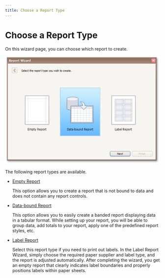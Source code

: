 ```yaml
---
title: Choose a Report Type
---
```

# Choose a Report Type
On this wizard page, you can choose which report to create.

![RD_ReportWizard_Standard_0](../../../../images/img8299.png)

The following report types are available.
* [Empty Report](empty-report.md)
	
	This option allows you to create a report that is not bound to data and does not contain any report controls.
* [Data-bound Report](data-bound-report.md)
	
	This option allows you to easily create a banded report displaying data in a tabular format. While setting up your report, you will be able to group data, add totals to your report, apply one of the predefined report styles, etc.
* [Label Report](label-report.md)
	
	Select this report type if you need to print out labels. In the Label Report Wizard, simply choose the required paper supplier and label type, and the report is adjusted automatically. After completing the wizard, you get an empty report that clearly indicates label boundaries and properly positions labels within paper sheets.